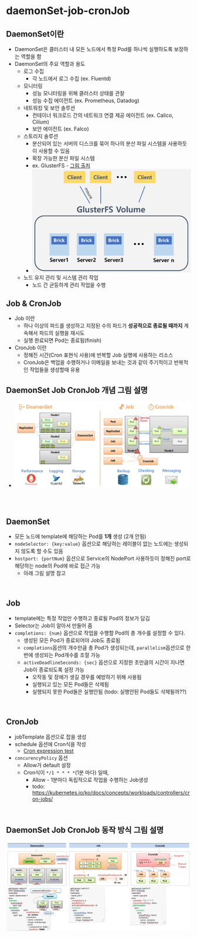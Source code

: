 # daemonSet-job-cronJob

## DaemonSet이란 
* DaemonSet은 클러스터 내 모든 노드에서 특정 Pod를 하나씩 실행하도록 보장하는 역할을 함
* DaemonSet의 주요 역할과 용도
  * 로그 수집
    * 각 노드에서 로그 수집 (ex. Fluentd)
  * 모니터링
    * 성능 모니터링을 위해 클러스터 상태를 관찰
    * 성능 수집 에이전트 (ex. Prometheus, Datadog)
  * 네트워킹 및 보안 솔루션
    * 컨테이너 워크로드 간의 네트워크 연결 제공 에이전트 (ex. Calico, Cilium)
    * 보안 에이전트 (ex. Falco)
  * 스토리지 솔루션
    * 분산되어 있는 서버의 디스크를 묶어 하나의 분산 파일 시스템을 사용하듯이 사용할 수 있음
    * 확장 가능한 분산 파일 시스템
    * ex. GlusterFS - [그림 출처](https://gruuuuu.github.io/linux/glusterfs/)
    * ![](2024-11-06-18-04-16.png)
  * 노드 유지 관리 및 시스템 관리 작업
    * 노드 간 균등하게 관리 작업을 수행

## Job & CronJob
* Job 이란
  * 하나 이상의 파드를 생성하고 지정된 수의 파드가 **성공적으로 종료될 때까지** 계속해서 파드의 실행을 재시도
  * 실행 완료되면 Pod는 종료됨(finish)
* CronJob 이란
  * 정해진 시간(Cron 표현식 사용)에 반복할 Job 실행에 사용하는 리소스
  * CronJob은 백업을 수행하거나 이메일을 보내는 것과 같이 주기적이고 반복적인 작업들을 생성할때 유용

## DaemonSet Job CronJob 개념 그림 설명
* ![](2024-11-07-23-38-23.png)

<br><br>

## DaemonSet
* 모든 노드에 template에 해당하는 Pod를 **1개** 생성 (2개 안됨)
* `nodeSelector: {key:value}` 옵션으로 해당하는 레이블이 없는 노드에는 생성되지 않도록 할 수도 있음
* `hostport: {portNum}` 옵션으로 Service의 NodePort 사용하듯이 정해진 port로 해당하는 node의 Pod에 바로 접근 가능
  * 아래 그림 설명 참고

<br>

## Job
* template에는 특정 작업만 수행하고 종료될 Pod의 정보가 담김
* Selector는 Job이 알아서 만들어 줌
* `completions: {num}` 옵션으로 작업을 수행할 Pod의 총 개수를 설정할 수 있다.
  * 생성된 모든 Pod가 종료되어야 Job도 종료됨
  * `completions`옵션의 개수만큼 총 Pod가 생성되는데, `parallelism`옵션으로 한번에 생성되는 Pod개수를 조절 가능
  * `activeDeadlineSeconds: {sec}` 옵션으로 지정한 초만큼의 시간이 지나면 Job이 종료되도록 설정 가능
    * 오작동 및 장애가 생길 경우를 예방하기 위해 사용됨
    * 실행되고 있는 모든 Pod들은 삭제됨
    * 실행되지 못한 Pod들은 실행안됨 (todo: 실행안된 Pod들도 삭제될까??)

<br>

## CronJob
* jobTemplate 옵션으로 잡을 생성
* schedule 옵션에 Cron식을 작성
  * [Cron expression test](https://crontab.cronhub.io/)
* `concurencyPolicy` 옵션
  * Allow가 default 설정
  * Cron식이 `*/1 * * * *`(1분 마다) 일때,
    * Allow - 1분마다 독립적으로 작업을 수행하는 Job생성
    * todo: https://kubernetes.io/ko/docs/concepts/workloads/controllers/cron-jobs/

<br>

## DaemonSet Job CronJob 동작 방식 그림 설명
![](2024-11-08-01-04-16.png)